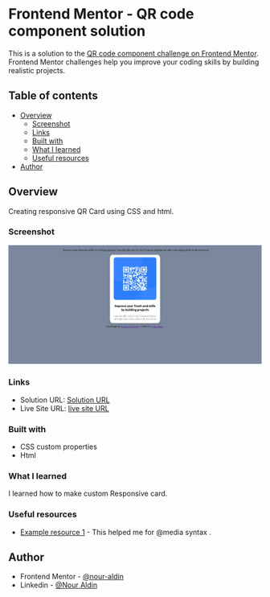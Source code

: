 # Frontend Mentor - QR code component solution

This is a solution to the [QR code component challenge on Frontend Mentor](https://www.frontendmentor.io/challenges/qr-code-component-iux_sIO_H). Frontend Mentor challenges help you improve your coding skills by building realistic projects. 

## Table of contents

- [Overview](#overview)
  - [Screenshot](#screenshot)
  - [Links](#links)
  - [Built with](#built-with)
  - [What I learned](#what-i-learned)
  - [Useful resources](#useful-resources)
- [Author](#author)


## Overview
Creating responsive QR Card using CSS and html. 

### Screenshot

![](./images/screen.jpeg)


### Links

- Solution URL: [Solution URL](https://www.frontendmentor.io/solutions/pure-css-html-stoU---wL)
- Live Site URL: [ live site URL](https://nour-aldin.github.io/QR-Code-Card/)



### Built with

- CSS custom properties
- Html

### What I learned

I learned how to make custom Responsive card. 


### Useful resources

- [Example resource 1](https://www.w3schools.com) - This helped me for @media syntax . 

## Author

- Frontend Mentor - [@nour-aldin](https://www.frontendmentor.io/profile/nour-aldin)
- Linkedin - [@Nour Aldin](https://www.linkedin.com/in/nour-aldin-02b9b41b7/)


